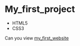 # My_first_project
- HTML5
- CSS3

Can you view [my_first_website](https://frost4424.github.io/My_first_project/)
